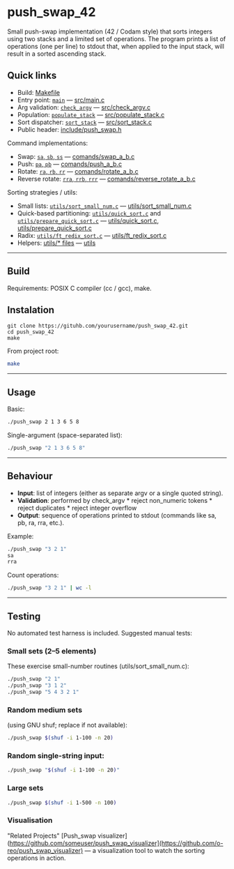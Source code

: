 # push_swap_42

Small push-swap implementation (42 / Codam style) that sorts integers using two stacks and a limited set of operations. The program prints a list of operations (one per line) to stdout that, when applied to the input stack, will result in a sorted ascending stack.

## Quick links
- Build: [Makefile](Makefile)  
- Entry point: [`main`](src/main.c) — [src/main.c](src/main.c)  
- Arg validation: [`check_argv`](src/check_argv.c) — [src/check_argv.c](src/check_argv.c)  
- Population: [`populate_stack`](src/populate_stack.c) — [src/populate_stack.c](src/populate_stack.c)  
- Sort dispatcher: [`sort_stack`](src/sort_stack.c) — [src/sort_stack.c](src/sort_stack.c)  
- Public header: [include/push_swap.h](include/push_swap.h)

Command implementations:
- Swap: [`sa`, `sb`, `ss`](comands/swap_a_b.c) — [comands/swap_a_b.c](comands/swap_a_b.c)  
- Push: [`pa`, `pb`](comands/push_a_b.c) — [comands/push_a_b.c](comands/push_a_b.c)  
- Rotate: [`ra`, `rb`, `rr`](comands/rotate_a_b.c) — [comands/rotate_a_b.c](comands/rotate_a_b.c)  
- Reverse rotate: [`rra`, `rrb`, `rrr`](comands/reverse_rotate_a_b.c) — [comands/reverse_rotate_a_b.c](comands/reverse_rotate_a_b.c)

Sorting strategies / utils:
- Small lists: [`utils/sort_small_num.c`](utils/sort_small_num.c) — [utils/sort_small_num.c](utils/sort_small_num.c)  
- Quick-based partitioning: [`utils/quick_sort.c`](utils/quick_sort.c) and [`utils/prepare_quick_sort.c`](utils/prepare_quick_sort.c) — [utils/quick_sort.c](utils/quick_sort.c), [utils/prepare_quick_sort.c](utils/prepare_quick_sort.c)  
- Radix: [`utils/ft_redix_sort.c`](utils/ft_redix_sort.c) — [utils/ft_redix_sort.c](utils/ft_redix_sort.c)  
- Helpers: [utils/* files](utils/) — [utils](utils/)

---
## Build

Requirements: POSIX C compiler (cc / gcc), make.

## Instalation 

```git
git clone https://gituhb.com/yourusername/push_swap_42.git
cd push_swap_42
make
```
From project root:

```sh
make
```
---
## Usage

Basic: 
```sh
./push_swap 2 1 3 6 5 8
```
Single-argument (space-separated list):
```sh
./push_swap "2 1 3 6 5 8"
```
---

## Behaviour
* **Input**: list of integers (either as separate argv or a single quoted string).
* **Validation**: performed by check_argv
      * reject non_numeric tokens
      * reject duplicates
      * reject integer overflow
* **Output**: sequence of operations printed to stdout (commands like sa, pb, ra, rra, etc.).

Example:
```sh
./push_swap "3 2 1"
sa
rra
```
Count operations: 
```sh
./push_swap "3 2 1" | wc -l
```

---
## Testing
No automated test harness is included. Suggested manual tests:
### Small sets (2–5 elements)
These exercise small-number routines (utils/sort_small_num.c):
```sh
./push_swap "2 1"
./push_swap "3 1 2"
./push_swap "5 4 3 2 1"
```
### Random medium sets
(using GNU shuf; replace if not available):
```sh
./push_swap $(shuf -i 1-100 -n 20)
```
### Random single-string input:
```sh
./push_swap "$(shuf -i 1-100 -n 20)"
```
### Large sets
```sh
./push_swap $(shuf -i 1-500 -n 100)
```
### Visualisation 
"Related Projects"
[Push_swap visualizer](https://github.com/someuser/push_swap_visualizer](https://github.com/o-reo/push_swap_visualizer) — a visualization tool to watch the sorting operations in action.
